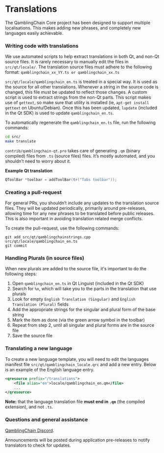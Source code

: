 Translations
============

The QamblingChain Core project has been designed to support multiple localisations. This makes adding new phrases, and completely new languages easily achievable.

### Writing code with translations
We use automated scripts to help extract translations in both Qt, and non-Qt source files. It is rarely necessary to manually edit the files in `src/qt/locale/`. The translation source files must adhere to the following format:
`qamblingchain_xx_YY.ts or qamblingchain_xx.ts`

`src/qt/locale/qamblingchain_en.ts` is treated in a special way. It is used as the source for all other translations. Whenever a string in the source code is changed, this file must be updated to reflect those changes. A custom script is used to extract strings from the non-Qt parts. This script makes use of `gettext`, so make sure that utility is installed (ie, `apt-get install gettext` on Ubuntu/Debian). Once this has been updated, `lupdate` (included in the Qt SDK) is used to update `qamblingchain_en.ts`.

To automatically regenerate the `qamblingchain_en.ts` file, run the following commands:
```sh
cd src/
make translate
```

`contrib/qamblingchain-qt.pro` takes care of generating `.qm` (binary compiled) files from `.ts` (source files) files. It’s mostly automated, and you shouldn’t need to worry about it.

**Example Qt translation**
```cpp
QToolBar *toolbar = addToolBar(tr("Tabs toolbar"));
```

### Creating a pull-request
For general PRs, you shouldn’t include any updates to the translation source files. They will be updated periodically, primarily around pre-releases, allowing time for any new phrases to be translated before public releases. This is also important in avoiding translation related merge conflicts.

To create the pull-request, use the following commands:
```
git add src/qt/qamblingchainstrings.cpp src/qt/locale/qamblingchain_en.ts
git commit
```

### Handling Plurals (in source files)
When new plurals are added to the source file, it's important to do the following steps:

1. Open `qamblingchain_en.ts` in Qt Linguist (included in the Qt SDK)
2. Search for `%n`, which will take you to the parts in the translation that use plurals
3. Look for empty `English Translation (Singular)` and `English Translation (Plural)` fields
4. Add the appropriate strings for the singular and plural form of the base string
5. Mark the item as done (via the green arrow symbol in the toolbar)
6. Repeat from step 2, until all singular and plural forms are in the source file
7. Save the source file

### Translating a new language
To create a new language template, you will need to edit the languages manifest file `src/qt/qamblingchain_locale.qrc` and add a new entry. Below is an example of the English language entry.

```xml
<qresource prefix="/translations">
    <file alias="en">locale/qamblingchain_en.qm</file>
    ...
</qresource>
```

**Note:** that the language translation file **must end in `.qm`** (the compiled extension), and not `.ts`.

### Questions and general assistance
[QamblingChain Discord](https://discord.savebitcoin.io).

Announcements will be posted during application pre-releases to notify translators to check for updates.

